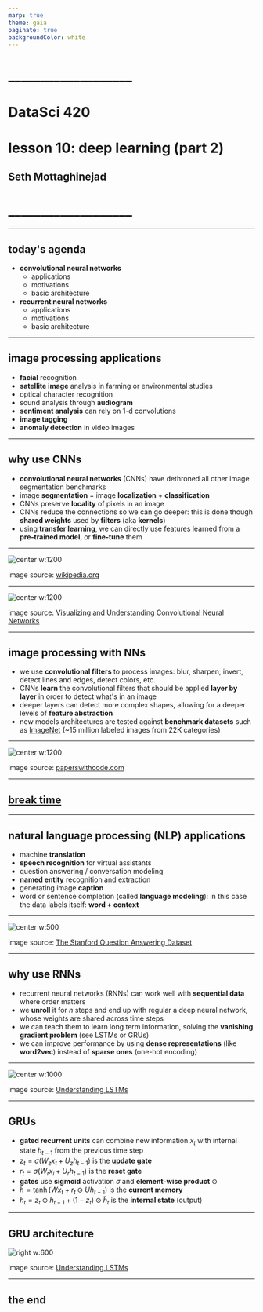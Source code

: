 ```yaml
---
marp: true
theme: gaia
paginate: true
backgroundColor: white
---
```


<!-- #4C2E84 -->
<!-- ![bg right w:600](images/uw_pce_logo.jpg) -->

<!-- _backgroundColor: #0473cf; -->
<!-- _color: white -->

# ___________________
# DataSci 420
# lesson 10: deep learning (part 2)
## Seth Mottaghinejad
# ___________________

[DataSci 420]: https://www.pce.uw.edu/certificates/data-science
[break time]: https://www.google.com/search?q=online+timer
[lab time]: https://www.google.com/search?q=online+timer

----------------------------------------------------------------

## today's agenda

- **convolutional neural networks**
  - applications
  - motivations
  - basic architecture
- **recurrent neural networks**
  - applications
  - motivations
  - basic architecture

----------------------------------------------------------------

## image processing applications

- **facial** recognition
- **satellite image** analysis in farming or environmental studies
- optical character recognition
- sound analysis through **audiogram**
- **sentiment analysis** can rely on 1-d convolutions
- **image tagging**
- **anomaly detection** in video images

----------------------------------------------------------------

## why use CNNs

- **convolutional neural networks** (CNNs) have dethroned all other image segmentation benchmarks
- image **segmentation** = image **localization** + **classification**
- CNNs preserve **locality** of pixels in an image
- CNNs reduce the connections so we can go deeper: this is done though **shared weights** used by **filters** (aka **kernels**)
- using **transfer learning**, we can directly use features learned from a **pre-trained model**, or **fine-tune** them

----------------------------------------------------------------

<!-- _class: lead -->

![center w:1200](./images/convolutional-architecture.jpg)

image source: [wikipedia.org]

[wikipedia.org]: https://en.wikipedia.org/wiki/Convolutional_neural_network

----------------------------------------------------------------

<!-- _class: lead -->

![center w:1200](./images/cnn-deepr-abstraction.jpg)

image source: [Visualizing and Understanding Convolutional Neural Networks]

[Visualizing and Understanding Convolutional Neural Networks]: http://arxiv.org/pdf/1311.2901v3.pdf

----------------------------------------------------------------

## image processing with NNs

- we use **convolutional filters** to process images: blur, sharpen, invert, detect lines and edges, detect colors, etc.
- CNNs **learn** the convolutional filters that should be applied **layer by layer** in order to detect what's in an image
- deeper layers can detect more complex shapes, allowing for a deeper levels of **feature abstraction**
- new models architectures are tested against **benchmark datasets** such as [ImageNet] (~15 million labeled images from 22K categories)

[ImageNet]: http://www.image-net.org/

----------------------------------------------------------------

<!-- _class: lead -->

![center w:1200](./images/imagenet-competition.jpg)

image source: [paperswithcode.com]

[paperswithcode.com]: https://paperswithcode.com/sota/image-classification-on-imagenet

----------------------------------------------------------------

<!-- _class: lead -->
## [break time]

----------------------------------------------------------------

## natural language processing (NLP) applications

- machine **translation**
- **speech recognition** for virtual assistants
- question answering / conversation modeling
- **named entity** recognition and extraction
- generating image **caption**
- word or sentence completion (called **language modeling**): in this case the data labels itself: **word + context**

----------------------------------------------------------------

<!-- _class: lead -->

![center w:500](./images/nlp-squad.jpg)

image source: [The Stanford Question Answering Dataset]

[The Stanford Question Answering Dataset]: https://rajpurkar.github.io/SQuAD-explorer/

----------------------------------------------------------------

## why use RNNs

- recurrent neural networks (RNNs) can work well with **sequential data** where order matters
- we **unroll** it for $n$ steps and end up with regular a deep neural network, whose weights are shared across time steps
- we can teach them to learn long term information, solving the **vanishing gradient problem** (see LSTMs or GRUs)
- we can improve performance by using **dense representations** (like **word2vec**) instead of **sparse ones** (one-hot encoding)

----------------------------------------------------------------

<!-- _class: lead -->

![center w:1000](./images/unrolled-rnn.jpg)

image source: [Understanding LSTMs]

[Understanding LSTMs]: https://colah.github.io/posts/2015-08-Understanding-LSTMs/

----------------------------------------------------------------

## GRUs

- **gated recurrent units** can combine new information $x_t$ with internal state $h_{t-1}$ from the previous time step
- $z_t = \sigma(W_zx_t + U_zh_{t-1})$ is the **update gate**
- $r_t = \sigma(W_rx_i + U_rh_{t-1})$ is the **reset gate**
- **gates** use **sigmoid** activation $\sigma$ and **element-wise product** $\odot$
- $\tilde h = \tanh(Wx_t + r_t \odot Uh_{t-1})$ is the **current memory**
- $h_t = z_t \odot h_{t-1} + (1-z_t) \odot \tilde h_t$ is the **internal state** (output)

----------------------------------------------------------------

<!-- _class: lead -->

## GRU architecture

![right w:600](./images/gru-architecture.jpg)

image source: [Understanding LSTMs]

[Understanding LSTMs]: https://colah.github.io/posts/2015-08-Understanding-LSTMs/

----------------------------------------------------------------

<!-- _class: lead -->
## the end

<!-- 
- LSTMs explained: https://colah.github.io/posts/2015-08-Understanding-LSTMs/
- For learning about neural networks (with math): http://neuralnetworksanddeeplearning.com/
- If you want to learn more about model interpretation: https://christophm.github.io/interpretable-ml-book/
- Great blog to learn more about topics in deep learning: https://distill.pub/
- Jay Alammar has a great blog explaining deep learning topics: https://jalammar.github.io/
- Stanford's online machine learning course: https://lagunita.stanford.edu/courses/HumanitiesSciences/StatLearning/Winter2016/about
- Caltech's ML course on Youtbe: https://www.youtube.com/watch?v=mbyG85GZ0PI&list=PLD63A284B7615313A
- Stanford's online class on CNNs: http://cs231n.stanford.edu/
- Stanford's online class on deep learning NLP: http://web.stanford.edu/class/cs224n/
 -->

